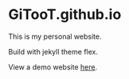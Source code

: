 GiTooT.github.io
=======
This is my personal website.

Build with jekyll theme flex.

View a demo website [here](http://the-development.github.io/flex/).